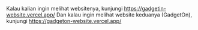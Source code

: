 Kalau kalian ingin melihat websitenya, kunjungi https://gadgetin-website.vercel.app/
Dan kalau ingin melihat website keduanya (GadgetOn), kunjungi https://gadgeton-website.vercel.app/
